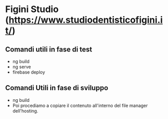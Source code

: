 # Figini Studio (https://www.studiodentisticofigini.it/)

## Comandi utili in fase di test

- ng build
- ng serve
- firebase deploy

## Comandi Utili in fase di sviluppo

- ng build 
- Poi procediamo a copiare il contenuto all'interno del file manager dell'hosting.
